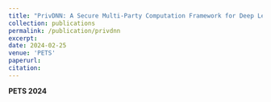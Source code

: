 ```yaml
---
title: "PrivDNN: A Secure Multi-Party Computation Framework for Deep Learning using Partial DNN Encryption"
collection: publications
permalink: /publication/privdnn
excerpt:
date: 2024-02-25
venue: 'PETS'
paperurl:
citation:
---
```


**PETS 2024**
